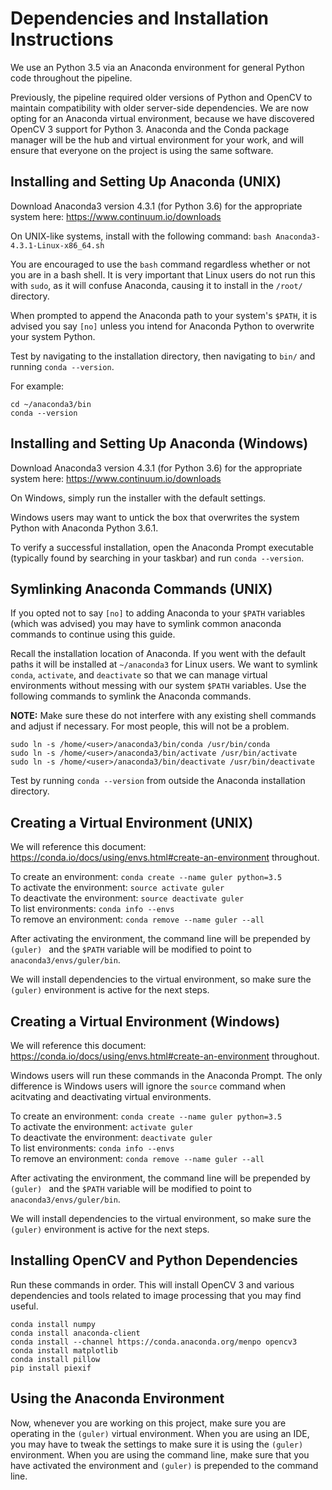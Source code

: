 # Dependencies and Installation Instructions

We use an Python 3.5 via an Anaconda environment for general Python code throughout the pipeline.

Previously, the pipeline required older versions of Python and OpenCV to maintain compatibility with older server-side dependencies. We are now opting for an Anaconda virtual environment, because we have discovered OpenCV 3 support for Python 3. Anaconda and the Conda package manager will be the hub and virtual environment for your work, and will ensure that everyone on the project is using the same software.

## Installing and Setting Up Anaconda (UNIX)

Download Anaconda3 version 4.3.1 (for Python 3.6) for the appropriate system here: https://www.continuum.io/downloads 

On UNIX-like systems, install with the following command:
`bash Anaconda3-4.3.1-Linux-x86_64.sh`

You are encouraged to use the `bash` command regardless whether or not you are in a bash shell. It is very important that Linux users do not run this with `sudo`, as it will confuse Anaconda, causing it to install in the `/root/` directory.

When prompted to append the Anaconda path to your system's `$PATH`, it is advised you say `[no]` unless you intend for Anaconda Python to overwrite your system Python.

Test by navigating to the installation directory, then navigating to `bin/` and running `conda --version`.

For example:

```
cd ~/anaconda3/bin
conda --version
```


## Installing and Setting Up Anaconda (Windows)

Download Anaconda3 version 4.3.1 (for Python 3.6) for the appropriate system here: https://www.continuum.io/downloads   

On Windows, simply run the installer with the default settings.   

Windows users may want to untick the box that overwrites the system Python with Anaconda Python 3.6.1.

To verify a successful installation, open the Anaconda Prompt executable (typically found by searching in your taskbar) and run `conda --version`.




## Symlinking Anaconda Commands (UNIX)

If you opted not to say `[no]` to adding Anaconda to your `$PATH` variables (which was advised) you may have to symlink common anaconda commands to continue using this guide.

Recall the installation location of Anaconda. If you went with the default paths it will be installed at `~/anaconda3` for Linux users. We want to symlink `conda`, `activate`, and `deactivate` so that we can manage virtual environments without messing with our system `$PATH` variables. Use the following commands to symlink the Anaconda commands. 

**NOTE:** Make sure these do not interfere with any existing shell commands and adjust if necessary. For most people, this will not be a problem.

```
sudo ln -s /home/<user>/anaconda3/bin/conda /usr/bin/conda
sudo ln -s /home/<user>/anaconda3/bin/activate /usr/bin/activate
sudo ln -s /home/<user>/anaconda3/bin/deactivate /usr/bin/deactivate
```

Test by running `conda --version` from outside the Anaconda installation directory.



## Creating a Virtual Environment (UNIX)

We will reference this document: https://conda.io/docs/using/envs.html#create-an-environment throughout.

To create an environment: `conda create --name guler python=3.5`  
To activate the environment: `source activate guler`  
To deactivate the environment: `source deactivate guler`  
To list environments: `conda info --envs`  
To remove an environment: `conda remove --name guler --all`  

After activating the environment, the command line will be prepended by `(guler) ` and the `$PATH` variable will be modified to point to `anaconda3/envs/guler/bin`. 

We will install dependencies to the virtual environment, so make sure the `(guler)` environment is active for the next steps.


## Creating a Virtual Environment (Windows)

We will reference this document: https://conda.io/docs/using/envs.html#create-an-environment throughout.

Windows users will run these commands in the Anaconda Prompt. The only difference is Windows users will ignore the `source` command when acitvating and deactivating virtual environments.

To create an environment: `conda create --name guler python=3.5`  
To activate the environment: `activate guler`  
To deactivate the environment: `deactivate guler`  
To list environments: `conda info --envs`  
To remove an environment: `conda remove --name guler --all`  

After activating the environment, the command line will be prepended by `(guler) ` and the `$PATH` variable will be modified to point to `anaconda3/envs/guler/bin`. 

We will install dependencies to the virtual environment, so make sure the `(guler)` environment is active for the next steps.



## Installing OpenCV and Python Dependencies

Run these commands in order. This will install OpenCV 3 and various dependencies and tools related to image processing that you may find useful.

```
conda install numpy
conda install anaconda-client
conda install --channel https://conda.anaconda.org/menpo opencv3
conda install matplotlib
conda install pillow
pip install piexif
```

## Using the Anaconda Environment

Now, whenever you are working on this project, make sure you are operating in the `(guler)` virtual environment. When you are using an IDE, you may have to tweak the settings to make sure it is using the `(guler)` environment. When you are using the command line, make sure that you have activated the environment and `(guler)` is prepended to the command line.
